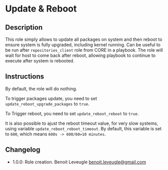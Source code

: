 # Update & Reboot

## Description

This role simply allows to update all packages on system and then reboot
to ensure system is fully upgraded, including kernel running.
Can be useful to be run after `repositories_client` role from CORE in a playbook.
The role will wait for host to come back after reboot, allowing playbook to
continue to execute after system is rebooted.

## Instructions

By default, the role will do nothing.

To trigger packages update, you need to set `update_reboot_upgrade_packages` to
`true`.

To Trigger reboot, you need to set `update_reboot_reboot` to `true`.

It is also possible to ajust the reboot timeout value, for very slow systems,
using variable `update_reboot_reboot_timeout`. By default, this variable is set
to `600`, which means `600s -> 600/60=10 minutes`.

## Changelog

* 1.0.0: Role creation. Benoit Leveugle <benoit.leveugle@gmail.com>
